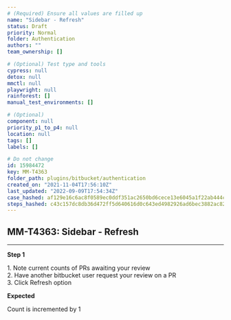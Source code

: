 ```yaml
---
# (Required) Ensure all values are filled up
name: "Sidebar - Refresh"
status: Draft
priority: Normal
folder: Authentication
authors: ""
team_ownership: []

# (Optional) Test type and tools
cypress: null
detox: null
mmctl: null
playwright: null
rainforest: []
manual_test_environments: []

# (Optional)
component: null
priority_p1_to_p4: null
location: null
tags: []
labels: []

# Do not change
id: 15984472
key: MM-T4363
folder_path: plugins/bitbucket/authentication
created_on: "2021-11-04T17:56:10Z"
last_updated: "2022-09-09T17:54:34Z"
case_hashed: af129e16c6ac8f0589ec0ddf351ac2650bd6cece13e6045a1f22ab444c670a20e1968179186e40e51487f1495387299d
steps_hashed: c43c157dc8db36d472ff5d640616d0c643ed4982926ad6bec3882ac82f6414699a040556863f6e8007a8a801c69545c5
---
```


## MM-T4363: Sidebar - Refresh

---

**Step 1**

1\. Note current counts of PRs awaiting your review\
2\. Have another bitbucket user request your review on a PR\
3\. Click Refresh option

**Expected**

Count is incremented by 1
